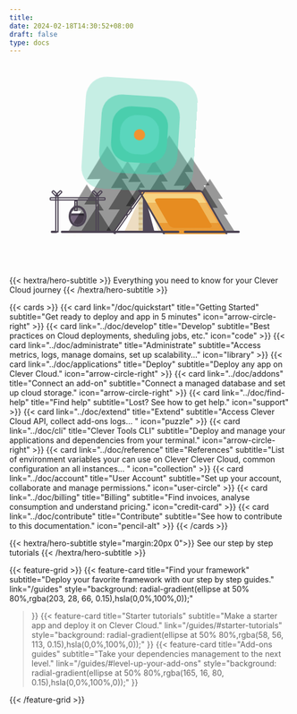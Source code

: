 ```yaml
---
title: 
date: 2024-02-18T14:30:52+08:00
draft: false
type: docs
---
```


<div>
<style>
    @keyframes stageBackground {
  0%, 10%, 90%, 100% {
    background-color: #00B6BB;
  }
  25%, 75% {
    background-color: #0094bd;
  }
}
@keyframes earthRotation {
  from {
    transform: rotate(0deg);
  }
  to {
    transform: rotate(360deg);
  }
}
@keyframes sunrise {
  0%, 10%, 90%, 100% {
    box-shadow: 0 0 0 25px #5ad6bd, 0 0 0 40px #4acead, 0 0 0 60px rgba(74, 206, 173, 0.6), 0 0 0 90px rgba(74, 206, 173, 0.3);
  }
  25%, 75% {
    box-shadow: 0 0 0 0 #5ad6bd, 0 0 0 0 #4acead, 0 0 0 0 rgba(74, 206, 173, 0.6), 0 0 0 0 rgba(74, 206, 173, 0.3);
  }
}
@keyframes moonOrbit {
  25% {
    transform: rotate(-60deg);
  }
  50% {
    transform: rotate(-60deg);
  }
  75% {
    transform: rotate(-120deg);
  }
  0%, 100% {
    transform: rotate(-180deg);
  }
}
@keyframes nightTime {
  0%, 90% {
    opacity: 0;
  }
  50%, 75% {
    opacity: 1;
  }
}
@keyframes hotPan {
  0%, 90% {
    background-color: #74667e;
  }
  50%, 75% {
    background-color: #b2241c;
  }
}
@keyframes heat {
  0%, 90% {
    box-shadow: inset 0 0 0 0 rgba(255, 255, 255, 0.3);
  }
  50%, 75% {
    box-shadow: inset 0 -2px 0 0 white;
  }
}
@keyframes smoke {
  0%, 50%, 90%, 100% {
    opacity: 0;
  }
  50%, 75% {
    opacity: 0.7;
  }
}
@keyframes fire {
  0%, 90%, 100% {
    opacity: 0;
  }
  50%, 75% {
    opacity: 1;
  }
}
@keyframes treeShake {
  0% {
    transform: rotate(0deg);
  }
  25% {
    transform: rotate(-2deg);
  }
  40% {
    transform: rotate(4deg);
  }
  50% {
    transform: rotate(-4deg);
  }
  60% {
    transform: rotate(6deg);
  }
  75% {
    transform: rotate(-6deg);
  }
  100% {
    transform: rotate(0deg);
  }
}
@keyframes fireParticles {
  0% {
    height: 30%;
    opacity: 1;
    top: 75%;
  }
  25% {
    height: 25%;
    opacity: 0.8;
    top: 40%;
  }
  50% {
    height: 15%;
    opacity: 0.6;
    top: 20%;
  }
  75% {
    height: 10%;
    opacity: 0.3;
    top: 0;
  }
  100% {
    opacity: 0;
  }
}
@keyframes fireLines {
  0%, 25%, 75%, 100% {
    bottom: 0;
  }
  50% {
    bottom: 5%;
  }
}
.scene {
  display: flex;
  margin: 0 auto 80px auto;
  justify-content: center;
  align-items: flex-end;
  width: 400px;
  height: 300px;
  position: relative;
}
.forest {
  display: flex;
  width: 75%;
  height: 90%;
  position: relative;
}
.tree {
  display: block;
  width: 50%;
  position: absolute;
  bottom: 0;
  opacity: 0.4;
}
.tree .branch {
  width: 80%;
  height: 0;
  margin: 0 auto;
  padding-left: 40%;
  padding-bottom: 50%;
  overflow: hidden;
}
.tree .branch:before {
  content: "";
  display: block;
  width: 0;
  height: 0;
  margin-left: -600px;
  border-left: 600px solid transparent;
  border-right: 600px solid transparent;
  border-bottom: 950px solid #000;
}
.tree .branch.branch-top {
  transform-origin: 50% 100%;
  animation: treeShake 0.5s linear infinite;
}
.tree .branch.branch-middle {
  width: 90%;
  padding-left: 45%;
  padding-bottom: 65%;
  margin: 0 auto;
  margin-top: -25%;
}
.tree .branch.branch-bottom {
  width: 100%;
  padding-left: 50%;
  padding-bottom: 80%;
  margin: 0 auto;
  margin-top: -40%;
}
.tree1 {
  width: 31%;
}
.tree1 .branch-top {
  transition-delay: 0.3s;
}
.tree2 {
  width: 39%;
  left: 9%;
}
.tree2 .branch-top {
  transition-delay: 0.4s;
}
.tree3 {
  width: 32%;
  left: 24%;
}
.tree3 .branch-top {
  transition-delay: 0.5s;
}
.tree4 {
  width: 37%;
  left: 34%;
}
.tree4 .branch-top {
  transition-delay: 0.6s;
}
.tree5 {
  width: 44%;
  left: 44%;
}
.tree5 .branch-top {
  transition-delay: 0.7s;
}
.tree6 {
  width: 34%;
  left: 61%;
}
.tree6 .branch-top {
  transition-delay: 0.2s;
}
.tree7 {
  width: 24%;
  left: 76%;
}
.tree7 .branch-top {
  transition-delay: 0.1s;
}
.tent {
  width: 60%;
  height: 25%;
  position: absolute;
  bottom: -0.5%;
  right: 15%;
  z-index: 1;
  text-align: right;
}
.roof {
  display: inline-block;
  width: 45%;
  height: 100%;
  margin-right: 10%;
  position: relative;
  /*bottom: 0;
  right: 9%;*/
  z-index: 1;
  border-top: 4px solid #4D4454;
  border-right: 4px solid #4D4454;
  border-left: 4px solid #4D4454;
  border-top-right-radius: 6px;
  transform: skew(30deg);
  box-shadow: inset -3px 3px 0px 0px #F7B563;
  /*background: linear-gradient(
    to bottom, 
    rgba(246,212,132,1) 0%,
    rgba(246,212,132,1) 24%,
    rgba(#F0B656,1) 25%,
    rgba(#F0B656,1) 74%,
    rgba(235,151,53,1) 75%,
    rgba(235,151,53,1) 100%
  );*/
  background: #f6d484;
}
.roof:before {
  content: "";
  width: 70%;
  height: 70%;
  position: absolute;
  top: 15%;
  left: 15%;
  z-index: 0;
  border-radius: 10%;
  background-color: #E78C20;
}
.roof:after {
  content: "";
  height: 75%;
  width: 100%;
  position: absolute;
  bottom: 0;
  right: 0;
  z-index: 1;
  background: linear-gradient(to bottom, rgba(231, 140, 32, 0.4) 0%, rgba(231, 140, 32, 0.4) 64%, rgba(231, 140, 32, 0.8) 65%, rgba(231, 140, 32, 0.8) 100%);
}
.roof-border-left {
  display: flex;
  justify-content: space-between;
  flex-direction: column;
  width: 1%;
  height: 125%;
  position: absolute;
  top: 0;
  left: 35.7%;
  z-index: 1;
  transform-origin: 50% 0%;
  transform: rotate(35deg);
}
.roof-border-left .roof-border {
  display: block;
  width: 100%;
  border-radius: 2px;
  border: 2px solid #4D4454;
}
.roof-border-left .roof-border1 {
  height: 40%;
}
.roof-border-left .roof-border2 {
  height: 10%;
}
.roof-border-left .roof-border3 {
  height: 40%;
}
.door {
  width: 55px;
  height: 92px;
  position: absolute;
  bottom: 2%;
  overflow: hidden;
  z-index: 0;
  transform-origin: 0 105%;
}
.left-door {
  transform: rotate(35deg);
  position: absolute;
  left: 13.5%;
  bottom: -3%;
  z-index: 0;
}
.left-door .left-door-inner {
  width: 100%;
  height: 100%;
  transform-origin: 0 105%;
  transform: rotate(-35deg);
  position: absolute;
  top: 0;
  overflow: hidden;
  background-color: #EDDDC2;
}
.left-door .left-door-inner:before {
  content: "";
  width: 15%;
  height: 100%;
  position: absolute;
  top: 0;
  right: 0;
  background: repeating-linear-gradient(#D4BC8B, #D4BC8B 4%, #E0D2A8 5%, #E0D2A8 10%);
}
.left-door .left-door-inner:after {
  content: "";
  width: 50%;
  height: 100%;
  position: absolute;
  top: 15%;
  left: 10%;
  transform: rotate(25deg);
  background-color: #fff;
}
.right-door {
  height: 89px;
  right: 21%;
  transform-origin: 0 105%;
  transform: rotate(-30deg) scaleX(-1);
  position: absolute;
  bottom: -3%;
  z-index: 0;
}
.right-door .right-door-inner {
  width: 100%;
  height: 100%;
  transform-origin: 0 120%;
  transform: rotate(-30deg);
  position: absolute;
  bottom: 0px;
  overflow: hidden;
  background-color: #EFE7CF;
}
.right-door .right-door-inner:before {
  content: "";
  width: 50%;
  height: 100%;
  position: absolute;
  top: 15%;
  right: -28%;
  z-index: 1;
  transform: rotate(15deg);
  background-color: #524A5A;
}
.right-door .right-door-inner:after {
  content: "";
  width: 50%;
  height: 100%;
  position: absolute;
  top: 15%;
  right: -20%;
  transform: rotate(20deg);
  background-color: #fff;
}
.floor {
  width: 80%;
  position: absolute;
  right: 10%;
  bottom: 0;
  z-index: 1;
}
.floor .ground {
  position: absolute;
  border-radius: 2px;
  border: 2px solid #4D4454;
}
.floor .ground.ground1 {
  width: 65%;
  left: 0;
}
.floor .ground.ground2 {
  width: 30%;
  right: 0;
}
.fireplace {
  display: block;
  width: 24%;
  height: 20%;
  position: absolute;
  left: 5%;
}
.fireplace:before {
  content: "";
  display: block;
  width: 8%;
  position: absolute;
  bottom: -4px;
  left: 2%;
  border-radius: 2px;
  border: 2px solid #4D4454;
  background: #4D4454;
}
.fireplace .support {
  display: block;
  height: 105%;
  width: 2px;
  position: absolute;
  bottom: -5%;
  left: 10%;
  border: 2px solid #4D4454;
}
.fireplace .support:before {
  content: "";
  width: 100%;
  height: 15%;
  position: absolute;
  top: -18%;
  left: -4px;
  border-radius: 2px;
  border: 2px solid #4D4454;
  transform-origin: 100% 100%;
  transform: rotate(45deg);
}
.fireplace .support:after {
  content: "";
  width: 100%;
  height: 15%;
  position: absolute;
  top: -18%;
  left: 0px;
  border-radius: 2px;
  border: 2px solid #4D4454;
  transform-origin: 0 100%;
  transform: rotate(-45deg);
}
.fireplace .support:nth-child(1) {
  left: 85%;
}
.fireplace .bar {
  width: 100%;
  height: 2px;
  border-radius: 2px;
  border: 2px solid #4D4454;
}
.fireplace .hanger {
  display: block;
  width: 2px;
  height: 25%;
  margin-left: -4px;
  position: absolute;
  left: 50%;
  border: 2px solid #4D4454;
}
.fireplace .pan {
  display: block;
  width: 25%;
  height: 50%;
  border-radius: 50%;
  border: 4px solid #4D4454;
  position: absolute;
  top: 25%;
  left: 35%;
  overflow: hidden;
  animation: heat 5s linear infinite;
}
.fireplace .pan:before {
  content: "";
  display: block;
  height: 53%;
  width: 100%;
  position: absolute;
  bottom: 0;
  z-index: -1;
  border-top: 4px solid #4D4454;
  background-color: #74667e;
  animation: hotPan 5s linear infinite;
}
.fireplace .smoke {
  display: block;
  width: 20%;
  height: 25%;
  position: absolute;
  top: 25%;
  left: 37%;
  background-color: white;
  filter: blur(5px);
  animation: smoke 5s linear infinite;
}
.fireplace .fire {
  display: block;
  width: 25%;
  height: 120%;
  position: absolute;
  bottom: 0;
  left: 33%;
  z-index: 1;
  animation: fire 5s linear infinite;
}
.fireplace .fire:before {
  content: "";
  display: block;
  width: 100%;
  height: 2px;
  position: absolute;
  bottom: -4px;
  z-index: 1;
  border-radius: 2px;
  border: 1px solid #efb54a;
  background-color: #efb54a;
}
.fireplace .fire .line {
  display: block;
  width: 2px;
  height: 100%;
  position: absolute;
  bottom: 0;
  animation: fireLines 1s linear infinite;
}
.fireplace .fire .line2 {
  left: 50%;
  margin-left: -1px;
  animation-delay: 0.3s;
}
.fireplace .fire .line3 {
  right: 0;
  animation-delay: 0.5s;
}
.fireplace .fire .line .particle {
  height: 10%;
  position: absolute;
  top: 100%;
  z-index: 1;
  border-radius: 2px;
  border: 2px solid #efb54a;
  animation: fireParticles 0.5s linear infinite;
}
.fireplace .fire .line .particle1 {
  animation-delay: 0.1s;
}
.fireplace .fire .line .particle2 {
  animation-delay: 0.3s;
}
.fireplace .fire .line .particle3 {
  animation-delay: 0.6s;
}
.fireplace .fire .line .particle4 {
  animation-delay: 0.9s;
}
.time-wrapper {
  display: block;
  width: 100%;
  height: 100%;
  position: absolute;
  overflow: hidden;
}
.time {
  display: block;
  width: 100%;
  height: 200%;
  position: absolute;
  transform-origin: 50% 50%;
  transform: rotate(270deg);
  animation: earthRotation 5s linear infinite;
}
.time .day {
  display: block;
  width: 20px;
  height: 20px;
  position: absolute;
  top: 20%;
  left: 40%;
  border-radius: 50%;
  box-shadow: 0 0 0 25px #5ad6bd, 0 0 0 40px #4acead, 0 0 0 60px rgba(74, 206, 173, 0.6), 0 0 0 90px rgba(74, 206, 173, 0.3);
  animation: sunrise 5s ease-in-out infinite;
  background-color: #ef9431;
}
.time .night {
  animation: nightTime 5s ease-in-out infinite;
}
.time .night .star {
  display: block;
  width: 4px;
  height: 4px;
  position: absolute;
  bottom: 10%;
  border-radius: 50%;
  background-color: #fff;
}
.time .night .star-big {
  width: 6px;
  height: 6px;
}
.time .night .star1 {
  right: 23%;
  bottom: 25%;
}
.time .night .star2 {
  right: 35%;
  bottom: 18%;
}
.time .night .star3 {
  right: 47%;
  bottom: 25%;
}
.time .night .star4 {
  right: 22%;
  bottom: 20%;
}
.time .night .star5 {
  right: 18%;
  bottom: 30%;
}
.time .night .star6 {
  right: 60%;
  bottom: 20%;
}
.time .night .star7 {
  right: 70%;
  bottom: 23%;
}
.time .night .moon {
  display: block;
  width: 25px;
  height: 25px;
  position: absolute;
  bottom: 22%;
  right: 33%;
  border-radius: 50%;
  transform: rotate(-60deg);
  box-shadow: 9px 9px 3px 0 white;
  filter: blur(1px);
  animation: moonOrbit 5s ease-in-out infinite;
}
.time .night .moon:before {
  content: "";
  display: block;
  width: 100%;
  height: 100%;
  position: absolute;
  bottom: -9px;
  left: 9px;
  border-radius: 50%;
  box-shadow: 0 0 0 5px rgba(255, 255, 255, 0.05), 0 0 0 15px rgba(255, 255, 255, 0.05), 0 0 0 25px rgba(255, 255, 255, 0.05), 0 0 0 35px rgba(255, 255, 255, 0.05);
  background-color: rgba(255, 255, 255, 0.2);
}
</style>
<div class="scene">
  <div class="forest">
    <div class="tree tree1">
      <div class="branch branch-top"></div>
      <div class="branch branch-middle"></div>
    </div>
    <div class="tree tree2">
      <div class="branch branch-top"></div>
      <div class="branch branch-middle"></div>
      <div class="branch branch-bottom"></div>
    </div>
    <div class="tree tree3">
      <div class="branch branch-top"></div>
      <div class="branch branch-middle"></div>
      <div class="branch branch-bottom"></div>
    </div>
    <div class="tree tree4">
      <div class="branch branch-top"></div>
      <div class="branch branch-middle"></div>
      <div class="branch branch-bottom"></div>
    </div>
    <div class="tree tree5">
      <div class="branch branch-top"></div>
      <div class="branch branch-middle"></div>
      <div class="branch branch-bottom"></div>
    </div>
    <div class="tree tree6">
      <div class="branch branch-top"></div>
      <div class="branch branch-middle"></div>
      <div class="branch branch-bottom"></div>
    </div>
    <div class="tree tree7">
      <div class="branch branch-top"></div>
      <div class="branch branch-middle"></div>
      <div class="branch branch-bottom"></div>
    </div>
  </div>
  <div class="tent">
      <div class="roof"></div>
      <div class="roof-border-left">
        <div class="roof-border roof-border1"></div>
        <div class="roof-border roof-border2"></div>
        <div class="roof-border roof-border3"></div>
      </div>
      <div class="entrance">
        <div class="door left-door">
          <div class="left-door-inner"></div>
        </div>
        <div class="door right-door">
          <div class="right-door-inner"></div>
        </div>
      </div>
    </div>
  <div class="floor">
      <div class="ground ground1"></div>
      <div class="ground ground2"></div>
    </div>
  <div class="fireplace">
    <div class="support"></div>
    <div class="support"></div>
    <div class="bar"></div>
    <div class="hanger"></div>
    <div class="smoke"></div>
    <div class="pan"></div>
    <div class="fire">
      <div class="line line1">
        <div class="particle particle1"></div>
        <div class="particle particle2"></div>
        <div class="particle particle3"></div>
        <div class="particle particle4"></div>
      </div>
      <div class="line line2">
        <div class="particle particle1"></div>
        <div class="particle particle2"></div>
        <div class="particle particle3"></div>
        <div class="particle particle4"></div>
      </div>
      <div class="line line3">
        <div class="particle particle1"></div>
        <div class="particle particle2"></div>
        <div class="particle particle3"></div>
        <div class="particle particle4"></div>
      </div>
    </div>
  </div>
  <div class="time-wrapper">
    <div class="time">
      <div class="day"></div>
      <div class="night">
        <div class="moon"></div>
        <div class="star star1 star-big"></div>
        <div class="star star2 star-big"></div>
        <div class="star star3 star-big"></div>
        <div class="star star4"></div>
        <div class="star star5"></div>
        <div class="star star6"></div>
        <div class="star star7"></div>
      </div>
    </div>
  </div>
</div>
</div>


{{< hextra/hero-subtitle >}}
  Everything you need to know for your Clever Cloud journey
{{< /hextra/hero-subtitle >}}

{{< cards >}}
  {{< card link="/doc/quickstart" title="Getting Started" subtitle="Get ready to deploy and app in 5 minutes" icon="arrow-circle-right" >}}
  {{< card link="../doc/develop" title="Develop" subtitle="Best practices on Cloud deployments, sheduling jobs, etc." icon="code" >}}
  {{< card link="../doc/administrate" title="Administrate" subtitle="Access metrics, logs, manage domains, set up scalability..." icon="library" >}}
  {{< card link="../doc/applications" title="Deploy" subtitle="Deploy any app on Clever Cloud." icon="arrow-circle-right" >}}
   {{< card link="../doc/addons" title="Connect an add-on" subtitle="Connect a managed database and set up cloud storage." icon="arrow-circle-right" >}}
  {{< card link="../doc/find-help" title="Find help" subtitle="Lost? See how to get help." icon="support" >}}
  {{< card link="../doc/extend" title="Extend" subtitle="Access Clever Cloud API, collect add-ons logs... " icon="puzzle" >}}
   {{< card link="../doc/cli" title="Clever Tools CLI" subtitle="Deploy and manage your applications and dependencies from your terminal." icon="arrow-circle-right" >}}
  {{< card link="../doc/reference" title="References" subtitle="List of environment variables your can use on Clever Clever Cloud, common configuration an all instances... " icon="collection" >}}
  {{< card link="../doc/account" title="User Account" subtitle="Set up your account, collaborate and manage permissions." icon="user-circle" >}}
  {{< card link="../doc/billing" title="Billing" subtitle="Find invoices, analyse consumption and understand pricing." icon="credit-card" >}}
  {{< card link="../doc/contribute" title="Contribute" subtitle="See how to contribute to this documentation." icon="pencil-alt" >}}
{{< /cards >}}

{{< hextra/hero-subtitle style="margin:20px 0">}}
  See our step by step tutorials
{{< /hextra/hero-subtitle >}}

{{< feature-grid >}}
  {{< feature-card
    title="Find your framework"
    subtitle="Deploy your favorite framework with our step by step guides."
    link="/guides"
    style="background: radial-gradient(ellipse at 50% 80%,rgba(203, 28, 66, 0.15),hsla(0,0%,100%,0));"
  >}}
  {{< feature-card
    title="Starter tutorials"
    subtitle="Make a starter app and deploy it on Clever Cloud."
    link="/guides/#starter-tutorials"
    style="background: radial-gradient(ellipse at 50% 80%,rgba(58, 56, 113, 0.15),hsla(0,0%,100%,0));"
  >}}
  {{< feature-card
    title="Add-ons guides"
    subtitle="Take your dependencies management to the next level."
    link="/guides/#level-up-your-add-ons"
    style="background: radial-gradient(ellipse at 50% 80%,rgba(165, 16, 80, 0.15),hsla(0,0%,100%,0));"
  >}}
  
{{< /feature-grid >}}